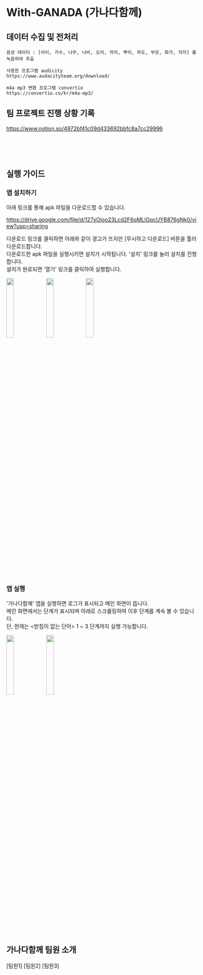 # With-GANADA (가나다함께)

## 데이터 수집 및 전처리
    음성 데이터 : [아이, 가수, 나무, 나비, 오리, 까치, 뿌리, 파도, 부모, 화가, 의자] 를 녹음하여 추출
    
    사용한 프로그램 audicity
    https://www.audacityteam.org/download/ 

    m4a mp3 변환 프로그램 convertio
    https://convertio.co/kr/m4a-mp3/

## 팀 프로젝트 진행 상황 기록
https://www.notion.so/4972bf41c09d433692bbfc8a7cc29996

<br><br><br>

## 실행 가이드
### 앱 설치하기
아래 링크를 통해 apk 파일을 다운로드할 수 있습니다. 

https://drive.google.com/file/d/127xOioo23Lcd2F6oMLlGqcUYB876gNk0/view?usp=sharing


다운로드 링크를 클릭하면 아래와 같이 경고가 뜨지만 [무시하고 다운로드] 버튼을 툴러 다운로드합니다. <br>
다운로드한 apk 파일을 실행시키면 설치가 시작됩니다. '설치' 링크를 눌러 설치를 진행합니다. <br>
설치가 완료되면 '열기' 링크를 클릭하여 실행합니다.

<img src="https://user-images.githubusercontent.com/63789657/189565466-9c2ada53-f0ae-4a82-80d3-b8e9f44fbe29.jpg" width="20%"> <img src="https://user-images.githubusercontent.com/63789657/189565474-dc22c336-ec57-43be-89a6-e1c901d606aa.jpg" width="20%">  <img src="https://user-images.githubusercontent.com/63789657/189565662-fb0d3ffd-1847-4d33-8afb-6ef6b5e419a4.jpg" width="20%">


### 앱 실행
'가나다함께' 앱을 실행하면 로그가 표시되고 메인 화면이 뜹니다. <br>
메인 화면에서는 단계가 표시되며 아래로 스크롤링하여 이후 단계를 계속 볼 수 있습니다. <br>
단, 현재는 <받침이 없는 단어> 1 ~ 3 단계까지 실행 가능합니다. <br>

<img src="https://user-images.githubusercontent.com/63789657/189565944-a22f5500-10a8-4f03-bc2c-a7fa49ec0465.jpg" width="20%">  <img src="https://user-images.githubusercontent.com/63789657/189566072-942a9865-aa79-40a6-a5ff-8aa574d9de69.jpg" width="20%">



## 가나다함께 팀원 소개
[팀원1]
[팀원2]
[팀원3]
